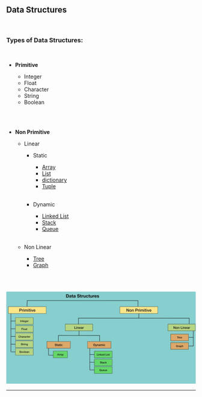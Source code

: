 ## Data Structures
<br>

### Types of Data Structures:
<br>

- <strong>Primitive</strong>

    - Integer
    - Float
    - Character
    - String
    - Boolean

<br>
<br>

- <strong>Non Primitive</strong>

    - Linear

        - Static

            - [Array](./Non-Primitive/Linear/Static/Arrays/)
            - [List](./Non-Primitive/Linear/Static/Lists/)
            - [dictionary](./Non-Primitive/Linear/Static/Dictionaries/)
            - [Tuple](./Non-Primitive/Linear/Static/Tuples/) <br> <br>

        - Dynamic

            - [Linked List](./Non-Primitive/Linear/Dynamic/Linked-List/)
            - [Stack](./Non-Primitive/Linear/Dynamic/Stack/)
            - [Queue](./Non-Primitive/Linear/Dynamic/Queue/) <br> <br>


    - Non Linear

        - [Tree](./Non-Primitive/Non-Linear/Tree/)
        - [Graph](./Non-Primitive/Non-Linear/Graph/)




<br>
<br>

![types of data structures](../Assets/TypesOfDataStructures.png)

---
<br>